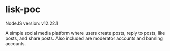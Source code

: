 # lisk-poc
NodeJS version: v12.22.1

A simple social media platform where users create posts, reply to posts, like posts, and share posts. Also included are moderator accounts and banning accounts.
